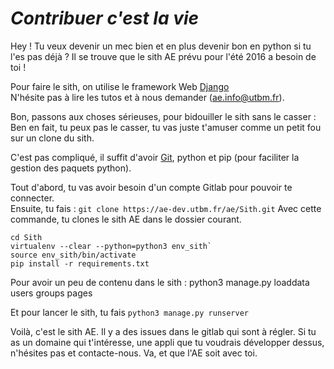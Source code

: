 *Contribuer c'est la vie*
=========================

Hey ! Tu veux devenir un mec bien et en plus devenir bon en python si tu l'es pas déjà ?
Il se trouve que le sith AE prévu pour l'été 2016 a besoin de toi !

Pour faire le sith, on utilise le framework Web [Django](https://docs.djangoproject.com/fr/1.8/intro/)  
N'hésite pas à lire les tutos et à nous demander (ae.info@utbm.fr).

Bon, passons aux choses sérieuses, pour bidouiller le sith sans le casser :  
Ben en fait, tu peux pas le casser, tu vas juste t'amuser comme un petit fou sur un clone du sith.

C'est pas compliqué, il suffit d'avoir [Git](http://www.git-scm.com/book/fr/v2), python et pip (pour faciliter la gestion des paquets python).

Tout d'abord, tu vas avoir besoin d'un compte Gitlab pour pouvoir te connecter.  
Ensuite, tu fais :
`git clone https://ae-dev.utbm.fr/ae/Sith.git`
Avec cette commande, tu clones le sith AE dans le dossier courant.

    cd Sith
    virtualenv --clear --python=python3 env_sith`
    source env_sith/bin/activate
    pip install -r requirements.txt
    
Pour avoir un peu de contenu dans le sith :
    python3 manage.py loaddata users groups pages

Et pour lancer le sith, tu fais `python3 manage.py runserver`

Voilà, c'est le sith AE. Il y a des issues dans le gitlab qui sont à régler. Si tu as un domaine qui t'intéresse, une appli que tu voudrais développer dessus, n'hésites pas et contacte-nous.
Va, et que l'AE soit avec toi.